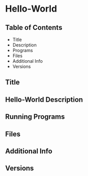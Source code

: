 # Hello-World
## Table of Contents
  * Title
  * Description
  * Programs
  * Files
  * Additional Info
  * Versions
## Title
## Hello-World Description
## Running Programs
## Files
## Additional Info
## Versions
